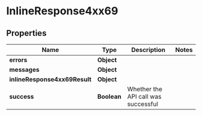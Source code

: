 # InlineResponse4xx69

## Properties
Name | Type | Description | Notes
------------ | ------------- | ------------- | -------------
**errors** | **Object** |  | 
**messages** | **Object** |  | 
**inlineResponse4xx69Result** | **Object** |  | 
**success** | **Boolean** | Whether the API call was successful | 
